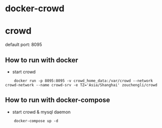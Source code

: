 # docker-crowd
# crowd
default port: 8095

## How to run with docker

- start crowd

```
    docker run -p 8095:8095 -v crowd_home_data:/var/crowd --network crowd-network --name crowd-srv -e TZ='Asia/Shanghai' zouchengli/crowd
```
## How to run with docker-compose

- start crowd & mysql daemon

```
    docker-compose up -d
```
